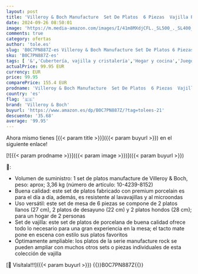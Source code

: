 ```yaml
---
layout: post
title: 'Villeroy & Boch Manufacture  Set De Platos  6 Piezas  Vajilla Para 2 Personas  Porcelana Premium  Negro'
date: 2024-09-26 08:50:01
image: 'https://m.media-amazon.com/images/I/41m8MXdjCFL._SL500_._SL400_.jpg'
comments: true
category: ofertas
author: 'tole.es'
slug: 'B0C7PN887Z-es Villeroy & Boch Manufacture Set De Platos 6 Piezas Vajilla...'
sku: 'B0C7PN887Z-es'
tags: [ '&','Cubertería, vajilla y cristalería','Hogar y cocina','Juegos de vajilla','Piezas de vajilla','Vajilla','Vajillas elegantes','boch','villeroy','villeroy & boch','🇪🇸', ]
actualPrice: 99.95 EUR
currency: EUR
price: 99.95
comparePrice: 155.4 EUR
prodname: 'Villeroy & Boch Manufacture  Set De Platos  6 Piezas  Vajilla Para 2 Personas  Porcelana Premium  Negro'
country: 'es'
flag: '🇪🇸'
brand: 'Villeroy & Boch'
buyurl: 'https://www.amazon.es/dp/B0C7PN887Z/?tag=tolees-21'
descuento: '35.68'
average: '99.95'
---
```


Ahora mismo tienes [{{< param title >}}]({{< param buyurl >}}) en el siguiente enlace!

[![{{< param prodname >}}]({{< param image >}})]({{< param buyurl >}})

🔎:

- Volumen de suministro: 1 set de platos manufacture de Villeroy & Boch, peso: aprox; 3,36 kg (número de artículo: 10-4239-8152)
- Buena calidad: este set de platos fabricado con premium porcelain es para el día a día, además, es resistente al lavavajillas y al microondas
- Uso versátil: este set de mesa de 6 piezas se compone de 2 platos llanos (27 cm), 2 platos de desayuno (22 cm) y 2 platos hondos (28 cm); para un hogar de 2 personas
- Set de vajilla: este set de platos de porcelana de buena calidad ofrece todo lo necesario para una gran experiencia en la mesa; el tacto mate pone en escena con estilo sus platos favoritos
- Óptimamente ampliable: los platos de la serie manufacture rock se pueden ampliar con muchos otros sets o piezas individuales de esta colección de vajilla

[🛒 Visítala!!!]({{< param buyurl >}})
{{<world>}}B0C7PN887Z{{</world>}}
